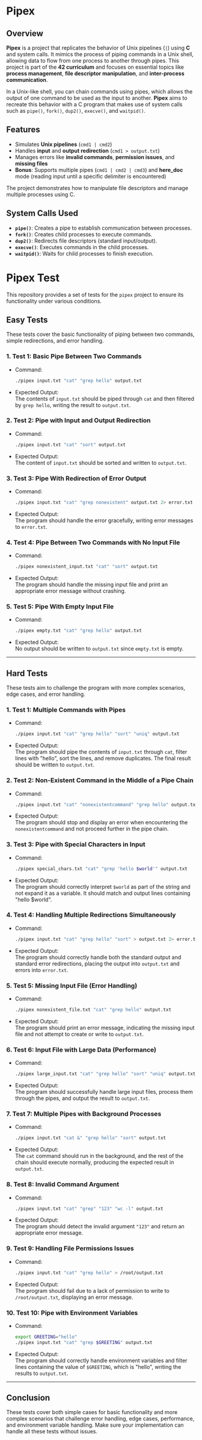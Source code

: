 # **Pipex**

## **Overview**
**Pipex** is a project that replicates the behavior of Unix pipelines (`|`) using **C** and system calls. It mimics the process of piping commands in a Unix shell, allowing data to flow from one process to another through pipes. This project is part of the **42 curriculum** and focuses on essential topics like **process management**, **file descriptor manipulation**, and **inter-process communication**.

In a Unix-like shell, you can chain commands using pipes, which allows the output of one command to be used as the input to another. **Pipex** aims to recreate this behavior with a C program that makes use of system calls such as `pipe()`, `fork()`, `dup2()`, `execve()`, and `waitpid()`.

## **Features**
- Simulates **Unix pipelines** (`cmd1 | cmd2`)
- Handles **input** and **output redirection** (`cmd1 > output.txt`)
- Manages errors like **invalid commands**, **permission issues**, and **missing files**
- **Bonus**: Supports multiple pipes (`cmd1 | cmd2 | cmd3`) and **here_doc** mode (reading input until a specific delimiter is encountered)
  
The project demonstrates how to manipulate file descriptors and manage multiple processes using C.

## **System Calls Used**
- **`pipe()`**: Creates a pipe to establish communication between processes.
- **`fork()`**: Creates child processes to execute commands.
- **`dup2()`**: Redirects file descriptors (standard input/output).
- **`execve()`**: Executes commands in the child processes.
- **`waitpid()`**: Waits for child processes to finish execution.

# Pipex Test

This repository provides a set of tests for the `pipex` project to ensure its functionality under various conditions.

## **Easy Tests**

These tests cover the basic functionality of piping between two commands, simple redirections, and error handling.

### 1. **Test 1: Basic Pipe Between Two Commands**  
   - Command:  
     ```bash
     ./pipex input.txt "cat" "grep hello" output.txt
     ```
   - Expected Output:  
     The contents of `input.txt` should be piped through `cat` and then filtered by `grep hello`, writing the result to `output.txt`.

### 2. **Test 2: Pipe with Input and Output Redirection**  
   - Command:  
     ```bash
     ./pipex input.txt "cat" "sort" output.txt
     ```
   - Expected Output:  
     The content of `input.txt` should be sorted and written to `output.txt`.

### 3. **Test 3: Pipe With Redirection of Error Output**  
   - Command:  
     ```bash
     ./pipex input.txt "cat" "grep nonexistent" output.txt 2> error.txt
     ```
   - Expected Output:  
     The program should handle the error gracefully, writing error messages to `error.txt`.

### 4. **Test 4: Pipe Between Two Commands with No Input File**  
   - Command:  
     ```bash
     ./pipex nonexistent_input.txt "cat" "sort" output.txt
     ```
   - Expected Output:  
     The program should handle the missing input file and print an appropriate error message without crashing.

### 5. **Test 5: Pipe With Empty Input File**  
   - Command:  
     ```bash
     ./pipex empty.txt "cat" "grep hello" output.txt
     ```
   - Expected Output:  
     No output should be written to `output.txt` since `empty.txt` is empty.

---

## **Hard Tests**

These tests aim to challenge the program with more complex scenarios, edge cases, and error handling.

### 1. **Test 1: Multiple Commands with Pipes**  
   - Command:  
     ```bash
     ./pipex input.txt "cat" "grep hello" "sort" "uniq" output.txt
     ```
   - Expected Output:  
     The program should pipe the contents of `input.txt` through `cat`, filter lines with "hello", sort the lines, and remove duplicates. The final result should be written to `output.txt`.

### 2. **Test 2: Non-Existent Command in the Middle of a Pipe Chain**  
   - Command:  
     ```bash
     ./pipex input.txt "cat" "nonexistentcommand" "grep hello" output.txt
     ```
   - Expected Output:  
     The program should stop and display an error when encountering the `nonexistentcommand` and not proceed further in the pipe chain.

### 3. **Test 3: Pipe with Special Characters in Input**  
   - Command:  
     ```bash
     ./pipex special_chars.txt "cat" "grep 'hello $world'" output.txt
     ```
   - Expected Output:  
     The program should correctly interpret `$world` as part of the string and not expand it as a variable. It should match and output lines containing "hello $world".

### 4. **Test 4: Handling Multiple Redirections Simultaneously**  
   - Command:  
     ```bash
     ./pipex input.txt "cat" "grep hello" "sort" > output.txt 2> error.txt
     ```
   - Expected Output:  
     The program should correctly handle both the standard output and standard error redirections, placing the output into `output.txt` and errors into `error.txt`.

### 5. **Test 5: Missing Input File (Error Handling)**  
   - Command:  
     ```bash
     ./pipex nonexistent_file.txt "cat" "grep hello" output.txt
     ```
   - Expected Output:  
     The program should print an error message, indicating the missing input file and not attempt to create or write to `output.txt`.

### 6. **Test 6: Input File with Large Data (Performance)**  
   - Command:  
     ```bash
     ./pipex large_input.txt "cat" "grep hello" "sort" "uniq" output.txt
     ```
   - Expected Output:  
     The program should successfully handle large input files, process them through the pipes, and output the result to `output.txt`.

### 7. **Test 7: Multiple Pipes with Background Processes**  
   - Command:  
     ```bash
     ./pipex input.txt "cat &" "grep hello" "sort" output.txt
     ```
   - Expected Output:  
     The `cat` command should run in the background, and the rest of the chain should execute normally, producing the expected result in `output.txt`.

### 8. **Test 8: Invalid Command Argument**  
   - Command:  
     ```bash
     ./pipex input.txt "cat" "grep" "123" "wc -l" output.txt
     ```
   - Expected Output:  
     The program should detect the invalid argument `"123"` and return an appropriate error message.

### 9. **Test 9: Handling File Permissions Issues**  
   - Command:  
     ```bash
     ./pipex input.txt "cat" "grep hello" > /root/output.txt
     ```
   - Expected Output:  
     The program should fail due to a lack of permission to write to `/root/output.txt`, displaying an error message.

### 10. **Test 10: Pipe with Environment Variables**  
   - Command:  
     ```bash
     export GREETING="hello"
     ./pipex input.txt "cat" "grep $GREETING" output.txt
     ```
   - Expected Output:  
     The program should correctly handle environment variables and filter lines containing the value of `$GREETING`, which is "hello", writing the results to `output.txt`.

---

## Conclusion

These tests cover both simple cases for basic functionality and more complex scenarios that challenge error handling, edge cases, performance, and environment variable handling. Make sure your implementation can handle all these tests without issues.



